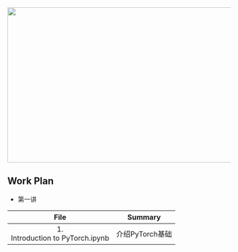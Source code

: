 <div align=center><img width="650" height="350" src="https://github.com/zheng992328/PyTorch_Tutorial/blob/master/figs/pytorch.png"/></div>
 
## Work Plan
* 第一讲

File | Summary
:-: | ------  
1.<br>Introduction to PyTorch.ipynb | 介绍PyTorch基础
